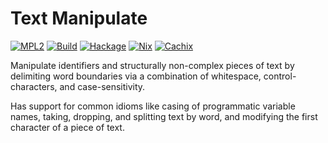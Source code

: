 # Text Manipulate

[![MPL2][license-badge]][license]
[![Build][build-badge]][build]
[![Hackage][hackage-badge]][hackage]
[![Nix][nix-badge]][nix]
[![Cachix][cachix-badge]][cachix]

[license]: https://opensource.org/licenses/MPL-2.0
[license-badge]: https://img.shields.io/badge/License-MPL%202.0-blue.svg
[build]: https://github.com/brendanhay/text-manipulate/actions
[build-badge]: https://github.com/brendanhay/text-manipulate/workflows/Build/badge.svg
[hackage]: http://hackage.haskell.org/package/text-manipulate
[hackage-badge]: https://img.shields.io/hackage/v/text-manipulate.svg
[nix]: https://nixos.org
[nix-badge]: https://img.shields.io/badge/builtwith-nix-purple.svg
[cachix]: https://amazonka.cachix.org
[cachix-badge]: https://img.shields.io/badge/cachix-amazonka-purple.svg

Manipulate identifiers and structurally non-complex pieces
of text by delimiting word boundaries via a combination of whitespace,
control-characters, and case-sensitivity.

Has support for common idioms like casing of programmatic variable names,
taking, dropping, and splitting text by word, and modifying the first character
of a piece of text.
